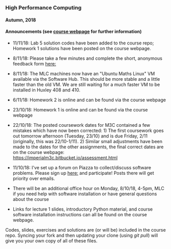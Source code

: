 ### High Performance Computing
#### Autumn, 2018

#### Announcements (see [course webpage](https://imperialhpsc.bitbucket.io) for further information)

* 11/11/18: Lab 5 solution codes have been added to the course repo; Homework 1 solutions have been
posted on the course webpage.

* 8/11/18: Please take a few minutes and complete the short, anonymous feedback form [here:](https://goo.gl/forms/q0Vq81pu1tbZCNlf1)

* 8/11/18: The MLC machines now have an "Ubuntu Maths Linux" VM available via the Software Hub. This should be more stable and a little faster than the old VM. We are still waiting for a much faster VM to be installed in Huxley 408 and 410.

* 6/11/18: Homework 2 is online and can be found via the course webpage

* 23/10/18: Homework 1 is online and can be found via the course webpage

* 22/10/18: The posted coursework dates for M3C contained a few mistakes which have now been corrected: 1) The first coursework goes out tomorrow afternoon (Tuesday, 23/10)  and is due Friday, 2/11 (originally, this was 22/10-1/11). 2) Similar small adjustments have been made to the dates for the other assignments, the final correct dates are on the course webpage:  https://imperialm3c.bitbucket.io/assessment.html

* 11/10/18: I've set up a forum on Piazza to collect/discuss software problems. Please sign up [here:](https://piazza.com/imperial.ac.uk/fall2018/m3c) and participate! Posts there will get priority over emails.

* There will be an additional office hour on Monday, 8/10/18, 4-5pm, MLC if you need help with software installation or have general questions about the course

* Links for lecture 1 slides, introductory Python material, and course software installation instructions can all be found on the course webpage.


Codes, slides, exercises and solutions are (or will be) included in the course repo. Syncing your
fork and then updating your clone (using *git pull*) will give you your own copy
of all of these files.
